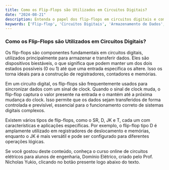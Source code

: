 ```yaml
---
title: Como os Flip-Flops são Utilizados em Circuitos Digitais?
date: "2024-08-21"
description: Entenda o papel dos flip-flops em circuitos digitais e como eles são utilizados para armazenar e transferir dados.
keywords: ['Flip-flop', 'Circuitos Digitais', 'Armazenamento de Dados', 'Engenharia Elétrica']
---
```


### Como os Flip-Flops são Utilizados em Circuitos Digitais?

Os flip-flops são componentes fundamentais em circuitos digitais, utilizados principalmente para armazenar e transferir dados. Eles são dispositivos biestáveis, o que significa que podem manter um dos dois estados possíveis (0 ou 1) até que uma entrada específica os altere. Isso os torna ideais para a construção de registradores, contadores e memórias.

Em um circuito digital, os flip-flops são frequentemente usados para sincronizar dados com um sinal de clock. Quando o sinal de clock muda, o flip-flop captura o valor presente na entrada e o mantém até a próxima mudança do clock. Isso permite que os dados sejam transferidos de forma controlada e previsível, essencial para o funcionamento correto de sistemas digitais complexos.

Existem vários tipos de flip-flops, como o SR, D, JK e T, cada um com características e aplicações específicas. Por exemplo, o flip-flop tipo D é amplamente utilizado em registradores de deslocamento e memórias, enquanto o JK é mais versátil e pode ser configurado para diferentes operações lógicas.

Se você gostou deste conteúdo, conheça o curso online de circuitos elétricos para alunos de engenharia, Domínio Elétrico, criado pelo Prof. Nicholas Yukio, clicando no botão presente logo abaixo do texto.